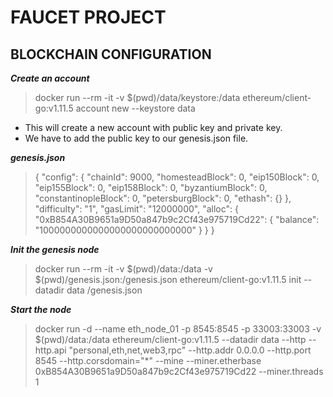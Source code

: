 # FAUCET PROJECT

## BLOCKCHAIN CONFIGURATION

***Create an account***

> docker run --rm -it -v $(pwd)/data/keystore:/data ethereum/client-go:v1.11.5 account new --keystore data

* This will create a new account with public key and private key.
* We have to add the public key to our genesis.json file.

***genesis.json***

> {
> "config": {
> "chainId": 9000,
> "homesteadBlock": 0,
> "eip150Block": 0,
> "eip155Block": 0,
> "eip158Block": 0,
> "byzantiumBlock": 0,
> "constantinopleBlock": 0,
> "petersburgBlock": 0,
> "ethash": {}
> },
> "difficulty": "1",
> "gasLimit": "12000000",
> "alloc": {
> "0xB854A30B9651a9D50a847b9c2Cf43e975719Cd22": {
> "balance": "1000000000000000000000000000"
> }
> }
> }

***Init the genesis node***

> docker run --rm -it -v $(pwd)/data:/data -v $(pwd)/genesis.json:/genesis.json ethereum/client-go:v1.11.5 init --datadir data /genesis.json

***Start the node***

> docker run -d --name eth\_node\_01 -p 8545:8545 -p 33003:33003 -v $(pwd)/data:/data ethereum/client-go:v1.11.5 --datadir data --http --http.api "personal,eth,net,web3,rpc" --http.addr 0.0.0.0 --http.port 8545 --http.corsdomain="\*" --mine --miner.etherbase 0xB854A30B9651a9D50a847b9c2Cf43e975719Cd22 --miner.threads 1
